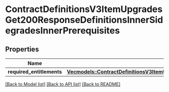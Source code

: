 # ContractDefinitionsV3ItemUpgradesGet200ResponseDefinitionsInnerSidegradesInnerPrerequisites

## Properties

Name | Type | Description | Notes
------------ | ------------- | ------------- | -------------
**required_entitlements** | [**Vec<models::ContractDefinitionsV3ItemUpgradesGet200ResponseDefinitionsInnerItem>**](_contract_definitions_v3_item_upgrades_get_200_response_Definitions_inner_Item.md) |  | 

[[Back to Model list]](../README.md#documentation-for-models) [[Back to API list]](../README.md#documentation-for-api-endpoints) [[Back to README]](../README.md)


